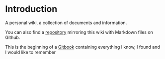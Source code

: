 # Introduction

A personal wiki, a collection of documents and information.

You can also find a [repository](https://github.com/bhaumikmistry/mindDB) mirroring this wiki with Markdown files on Github.

This is the beginning of a [Gitbook](https://www.gitbook.com) containing everything I know, I found and I would like to remember

